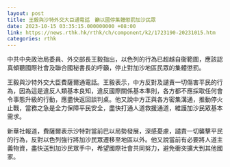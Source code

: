```yaml
---
layout: post
title: 王毅與沙特外交大臣通電話　籲以國停集體懲罰加沙民眾
date: 2023-10-15 03:35:15.000000000 +08:00
link: https://news.rthk.hk/rthk/ch/component/k2/1723190-20231015.htm
categories: rthk
---
```


中共中央政治局委員、外交部長王毅指出，以色列的行為已超越自衞範圍，應該認真傾聽國際社會及聯合國秘書長的呼籲，停止對加沙地區民眾的集體懲罰。

王毅與沙特外交大臣費薩爾通電話。王毅表示，中方反對及譴責一切傷害平民的行為，因為這是違反人類基本良知，違反國際關係基本準則，各方都不應採取任何會令事態升級的行動，應盡快返回談判桌。他又說中方正與各方密集溝通，推動停火止戰，當務之急是全力保障平民安全，盡快打通人道救援通道，維護加沙民眾基本需求。

新華社報道，費薩爾表示沙特對當前巴以局勢發展，深感憂慮，譴責一切襲擊平民的行為，反對以色列強行將加沙民眾遷移至地區以外。他又說當前有必要將人道主義物資，盡快送到加沙民眾手中，希望國際社會共同努力，避免衝突擴大到其他國家。
